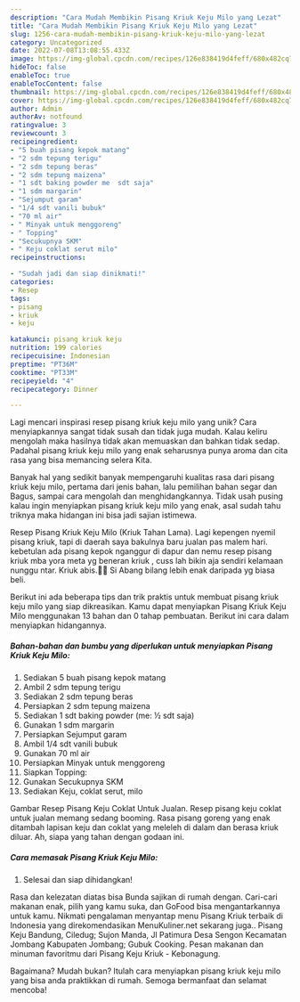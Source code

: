 ```yaml
---
description: "Cara Mudah Membikin Pisang Kriuk Keju Milo yang Lezat"
title: "Cara Mudah Membikin Pisang Kriuk Keju Milo yang Lezat"
slug: 1256-cara-mudah-membikin-pisang-kriuk-keju-milo-yang-lezat
category: Uncategorized
date: 2022-07-08T13:08:55.433Z
image: https://img-global.cpcdn.com/recipes/126e838419d4feff/680x482cq70/pisang-kriuk-keju-milo-foto-resep-utama.jpg
hideToc: false
enableToc: true
enableTocContent: false
thumbnail: https://img-global.cpcdn.com/recipes/126e838419d4feff/680x482cq70/pisang-kriuk-keju-milo-foto-resep-utama.jpg
cover: https://img-global.cpcdn.com/recipes/126e838419d4feff/680x482cq70/pisang-kriuk-keju-milo-foto-resep-utama.jpg
author: Admin
authorAv: notfound
ratingvalue: 3
reviewcount: 3
recipeingredient:
- "5 buah pisang kepok matang"
- "2 sdm tepung terigu"
- "2 sdm tepung beras"
- "2 sdm tepung maizena"
- "1 sdt baking powder me  sdt saja"
- "1 sdm margarin"
- "Sejumput garam"
- "1/4 sdt vanili bubuk"
- "70 ml air"
- " Minyak untuk menggoreng"
- " Topping"
- "Secukupnya SKM"
- " Keju coklat serut milo"
recipeinstructions:

- "Sudah jadi dan siap dinikmati!"
categories:
- Resep
tags:
- pisang
- kriuk
- keju

katakunci: pisang kriuk keju 
nutrition: 199 calories
recipecuisine: Indonesian
preptime: "PT36M"
cooktime: "PT33M"
recipeyield: "4"
recipecategory: Dinner

---
```





Lagi mencari inspirasi resep pisang kriuk keju milo yang unik? Cara menyiapkannya sangat tidak susah dan tidak juga mudah. Kalau keliru mengolah maka hasilnya tidak akan memuaskan dan bahkan tidak sedap. Padahal pisang kriuk keju milo yang enak seharusnya punya aroma dan cita rasa yang bisa memancing selera Kita.





Banyak hal yang sedikit banyak mempengaruhi kualitas rasa dari pisang kriuk keju milo, pertama dari jenis bahan, lalu pemilihan bahan segar dan Bagus, sampai cara mengolah dan menghidangkannya. Tidak usah pusing kalau ingin menyiapkan pisang kriuk keju milo yang enak,      asal sudah tahu triknya maka hidangan ini bisa jadi sajian istimewa.














Resep Pisang Kriuk Keju Milo (Kriuk Tahan Lama). Lagi kepengen nyemil pisang kriuk, tapi di daerah saya bakulnya baru jualan pas malem hari. kebetulan ada pisang kepok nganggur di dapur dan nemu resep pisang kriuk mba yora meta yg beneran kriuk , cuss lah bikin aja sendiri kelamaan nunggu ntar. Kriuk abis.🥰🥰 Si Abang bilang lebih enak daripada yg biasa beli.






Berikut ini ada beberapa tips dan trik praktis untuk membuat pisang kriuk keju milo yang siap dikreasikan. Kamu dapat menyiapkan Pisang Kriuk Keju Milo menggunakan 13 bahan dan 0 tahap pembuatan. Berikut ini cara dalam menyiapkan hidangannya.

<!--inarticleads1-->

##### Bahan-bahan dan bumbu yang diperlukan untuk menyiapkan Pisang Kriuk Keju Milo:

1. Sediakan 5 buah pisang kepok matang
1. Ambil 2 sdm tepung terigu
1. Sediakan 2 sdm tepung beras
1. Persiapkan 2 sdm tepung maizena
1. Sediakan 1 sdt baking powder (me: ½ sdt saja)
1. Gunakan 1 sdm margarin
1. Persiapkan Sejumput garam
1. Ambil 1/4 sdt vanili bubuk
1. Gunakan 70 ml air
1. Persiapkan  Minyak untuk menggoreng
1. Siapkan  Topping:
1. Gunakan Secukupnya SKM
1. Sediakan  Keju, coklat serut, milo


Gambar Resep Pisang Keju Coklat Untuk Jualan. Resep pisang keju coklat untuk jualan memang sedang booming. Rasa pisang goreng yang enak ditambah lapisan keju dan coklat yang meleleh di dalam dan berasa kriuk diluar. Ah, siapa yang tahan dengan godaan ini. 

<!--inarticleads2-->

##### Cara memasak Pisang Kriuk Keju Milo:


1. Selesai dan siap dihidangkan!

Rasa dan kelezatan diatas bisa Bunda sajikan di rumah dengan. Cari-cari makanan enak, pilih yang kamu suka, dan GoFood bisa mengantarkannya untuk kamu. Nikmati pengalaman menyantap menu Pisang Kriuk terbaik di Indonesia yang direkomendasikan MenuKuliner.net sekarang juga.. Pisang Keju Bandung, Ciledug; Sujon Manda, Jl Patimura Desa Sengon Kecamatan Jombang Kabupaten Jombang; Gubuk Cooking. Pesan makanan dan minuman favoritmu dari Pisang Keju Kriuk - Kebonagung. 

Bagaimana? Mudah bukan? Itulah cara menyiapkan pisang kriuk keju milo yang bisa anda praktikkan di rumah. Semoga bermanfaat dan selamat mencoba!
